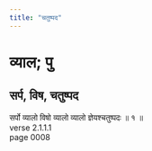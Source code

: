 ```yaml
---
title: "चतुष्पद"
---
```


# व्याल; पु
## सर्प, विष, चतुष्पद
सर्पो व्यालो विषो व्यालो व्यालो ज्ञेयश्चतुष्पदः ॥ १ ॥<br />verse 2.1.1.1<br />page 0008


